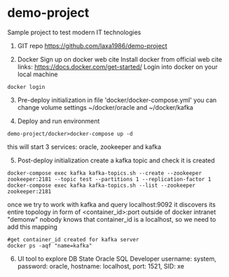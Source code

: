 # demo-project
Sample project to test modern IT technologies

1. GIT repo
https://github.com/laxa1986/demo-project


2. Docker
Sign up on docker web cite
Install docker from official web cite
links:
https://docs.docker.com/get-started/
Login into docker on your local machine
```
docker login
```


3. Pre-deploy initialization
in file 'docker/docker-compose.yml' you can change volume settings ~/docker/oracle and ~/docker/kafka


4. Deploy and run environment
```
demo-project/docker>docker-compose up -d
```
this will start 3 services: oracle, zookeeper and kafka


5. Post-deploy initialization
create a kafka topic and check it is created
```
docker-compose exec kafka kafka-topics.sh --create --zookeeper zookeeper:2181 --topic test --partitions 1 --replication-factor 1
docker-compose exec kafka kafka-topics.sh --list --zookeeper zookeeper:2181
```
once we try to work with kafka and query localhost:9092 it discovers its entire topology in form of <container_id>:port
outside of docker intranet "demonw" nobody knows that container_id is a localhost, so we need to add this mapping
```
#get container_id created for kafka server
docker ps -aqf "name=kafka"
```


6. UI tool to explore DB State
Oracle SQL Developer
username: system, password: oracle, hostname: localhost, port: 1521, SID: xe